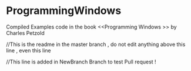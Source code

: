 # ProgrammingWindows
Compiled Examples code in the book &lt;&lt;Programming Windows >> by Charles Petzold 


//This is the readme in the master branch , do not edit anything above this line , even this line 


//This line is added in NewBranch Branch to test Pull request !
